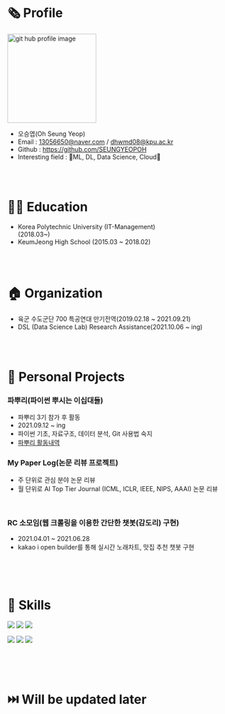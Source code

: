 # 🗞️ Profile
<img alt="git hub profile image" src="https://user-images.githubusercontent.com/81912557/135828724-396d9561-2bef-4193-8f49-d168e71e3fbb.jpg" width="200"><br/>

- 오승엽(Oh Seung Yeop)
- Email : 13056650@naver.com / dhwmd08@kpu.ac.kr
- Github : https://github.com/SEUNGYEOPOH
- Interesting field : 🖤ML, DL, Data Science, Cloud🤍<br/>
<br/>
<br/>


# 👨‍🎓 Education
- Korea Polytechnic University (IT-Management)<br/>(2018.03~)
- KeumJeong High School (2015.03 ~ 2018.02)<br/>
<br/>
<br/>


# 🏠 Organization
- 육군 수도군단 700 특공연대 만기전역(2019.02.18 ~ 2021.09.21)<br/>
- DSL (Data Science Lab) Research Assistance(2021.10.06 ~ ing)<br/>
<br/>
<br/>



# 🙏 Personal Projects 
### 파뿌리(파이썬 뿌시는 이십대들) 
- 파뿌리 3기 참가 후 활동
- 2021.09.12 ~ ing
- 파이썬 기초, 자료구조, 데이터 분석, Git 사용법 숙지
- [파뿌리 활동내역](https://github.com/SEUNGYEOPOH/Python_breakers_RP)<br/>

### My Paper Log(논문 리뷰 프로젝트)
- 주 단위로 관심 분야 논문 리뷰
- 월 단위로  AI Top Tier Journal (ICML, ICLR, IEEE, NIPS, AAAI) 논문 리뷰
<br/>

### RC 소모임(웹 크롤링을 이용한 간단한 챗봇(감도리) 구현)
- 2021.04.01 ~ 2021.06.28 
- kakao i open builder를 통해 실시간 노래차트, 맛집 추천 챗봇 구현<br/>
<br/>
<br/>
<br/>




# 🏅 Skills

<img src="https://img.shields.io/badge/Python-3766AB?style=flat-square&logo=Python&logoColor=white"> <img src="https://img.shields.io/badge/Java-black?style=flat-square&logo=Java&logoColor=white"> <img src="https://img.shields.io/badge/JavaScript-F7DF1E?style=flat-square&logo=JavaScript&logoColor=white">

<img src="https://img.shields.io/badge/MySQL-4479A1?style=flat-square&logo=MySQL&logoColor=white"> <img src="https://img.shields.io/badge/Jupyter-F37626?style=flat-square&logo=Jupyter&logoColor=white"> <img src="https://img.shields.io/badge/Adobe Dreamweaver-FF61F6?style=flat-square&logo=Adobe Dreamweaver&logoColor=white">


<br/>
<br/>
<br/>


# ⏭️ Will be updated later
